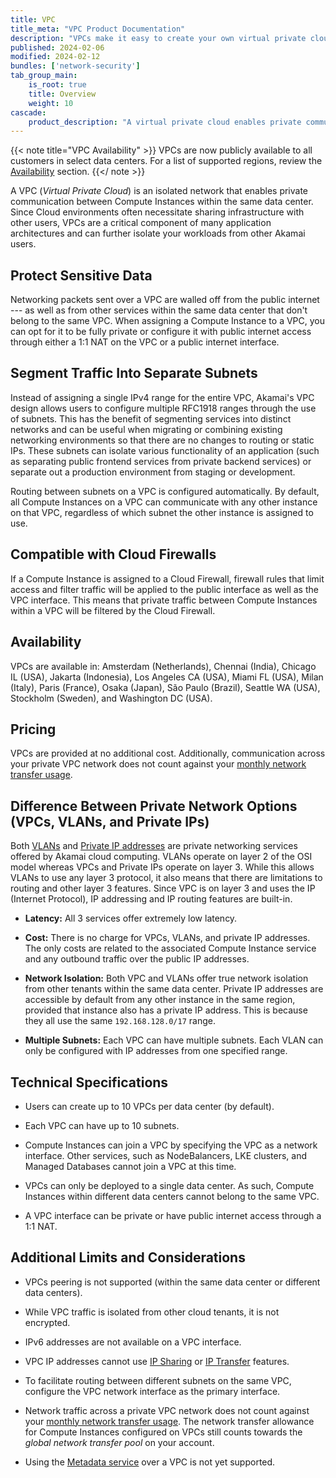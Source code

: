 ```yaml
---
title: VPC
title_meta: "VPC Product Documentation"
description: "VPCs make it easy to create your own virtual private clouds on the Akamai cloud computing platform, providing an isolated network for your applications."
published: 2024-02-06
modified: 2024-02-12
bundles: ['network-security']
tab_group_main:
    is_root: true
    title: Overview
    weight: 10
cascade:
    product_description: "A virtual private cloud enables private communication between Compute Instances, isolating your network traffic from other customers and the internet."
---
```


{{< note title="VPC Availability" >}}
VPCs are now publicly available to all customers in select data centers. For a list of supported regions, review the [Availability](#availability) section.
{{</ note >}}

A VPC (*Virtual Private Cloud*) is an isolated network that enables private communication between Compute Instances within the same data center. Since Cloud environments often necessitate sharing infrastructure with other users, VPCs are a critical component of many application architectures and can further isolate your workloads from other Akamai users.

## Protect Sensitive Data

Networking packets sent over a VPC are walled off from the public internet --- as well as from other services within the same data center that don't belong to the same VPC. When assigning a Compute Instance to a VPC, you can opt for it to be fully private or configure it with public internet access through either a 1:1 NAT on the VPC or a public internet interface.

## Segment Traffic Into Separate Subnets

Instead of assigning a single IPv4 range for the entire VPC, Akamai's VPC design allows users to configure multiple RFC1918 ranges through the use of subnets. This has the benefit of segmenting services into distinct networks and can be useful when migrating or combining existing networking environments so that there are no changes to routing or static IPs. These subnets can isolate various functionality of an application (such as separating public frontend services from private backend services) or separate out a production environment from staging or development.

Routing between subnets on a VPC is configured automatically. By default, all Compute Instances on a VPC can communicate with any other instance on that VPC, regardless of which subnet the other instance is assigned to use.

## Compatible with Cloud Firewalls

If a Compute Instance is assigned to a Cloud Firewall, firewall rules that limit access and filter traffic will be applied to the public interface as well as the VPC interface. This means that private traffic between Compute Instances within a VPC will be filtered by the Cloud Firewall.

## Availability

VPCs are available in: Amsterdam (Netherlands), Chennai (India), Chicago IL (USA), Jakarta (Indonesia), Los Angeles CA (USA), Miami FL (USA), Milan (Italy), Paris (France), Osaka (Japan), São Paulo (Brazil), Seattle WA (USA), Stockholm (Sweden), and Washington DC (USA).

## Pricing

VPCs are provided at no additional cost. Additionally, communication across your private VPC network does not count against your [monthly network transfer usage](/docs/products/platform/get-started/guides/network-transfer/).

## Difference Between Private Network Options (VPCs, VLANs, and Private IPs)

Both [VLANs](/docs/products/networking/vlans/) and [Private IP addresses](/docs/products/compute/compute-instances/guides/manage-ip-addresses/#types-of-ip-addresses) are private networking services offered by Akamai cloud computing. VLANs operate on layer 2 of the OSI model whereas VPCs and Private IPs operate on layer 3. While this allows VLANs to use any layer 3 protocol, it also means that there are limitations to routing and other layer 3 features. Since VPC is on layer 3 and uses the IP (Internet Protocol), IP addressing and IP routing features are built-in.

- **Latency:** All 3 services offer extremely low latency.

- **Cost:** There is no charge for VPCs, VLANs, and private IP addresses. The only costs are related to the associated Compute Instance service and any outbound traffic over the public IP addresses.

- **Network Isolation:** Both VPC and VLANs offer true network isolation from other tenants within the same data center. Private IP addresses are accessible by default from any other instance in the same region, provided that instance also has a private IP address. This is because they all use the same `192.168.128.0/17` range.

- **Multiple Subnets:** Each VPC can have multiple subnets. Each VLAN can only be configured with IP addresses from one specified range.

## Technical Specifications

- Users can create up to 10 VPCs per data center (by default).

- Each VPC can have up to 10 subnets.

- Compute Instances can join a VPC by specifying the VPC as a network interface. Other services, such as NodeBalancers, LKE clusters, and Managed Databases cannot join a VPC at this time.

- VPCs can only be deployed to a single data center. As such, Compute Instances within different data centers cannot belong to the same VPC.

- A VPC interface can be private or have public internet access through a 1:1 NAT.

## Additional Limits and Considerations

- VPCs peering is not supported (within the same data center or different data centers).

- While VPC traffic is isolated from other cloud tenants, it is not encrypted.

- IPv6 addresses are not available on a VPC interface.

- VPC IP addresses cannot use [IP Sharing](/docs/products/compute/compute-instances/guides/manage-ip-addresses/#configuring-ip-sharing) or [IP Transfer](/docs/products/compute/compute-instances/guides/manage-ip-addresses/#transferring-ip-addresses) features.

- To facilitate routing between different subnets on the same VPC, configure the VPC network interface as the primary interface.

- Network traffic across a private VPC network does not count against your [monthly network transfer usage](/docs/products/platform/get-started/guides/network-transfer/). The network transfer allowance for Compute Instances configured on VPCs still counts towards the _global network transfer pool_ on your account.

- Using the [Metadata service](/docs/products/compute/compute-instances/guides/metadata/) over a VPC is not yet supported.
